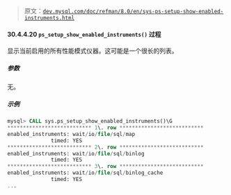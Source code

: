 > 原文：[`dev.mysql.com/doc/refman/8.0/en/sys-ps-setup-show-enabled-instruments.html`](https://dev.mysql.com/doc/refman/8.0/en/sys-ps-setup-show-enabled-instruments.html)

#### 30.4.4.20 `ps_setup_show_enabled_instruments()` 过程

显示当前启用的所有性能模式仪器。这可能是一个很长的列表。

##### 参数

无。

##### 示例

```sql
mysql> CALL sys.ps_setup_show_enabled_instruments()\G
*************************** 1\. row ***************************
enabled_instruments: wait/io/file/sql/map
              timed: YES
*************************** 2\. row ***************************
enabled_instruments: wait/io/file/sql/binlog
              timed: YES
*************************** 3\. row ***************************
enabled_instruments: wait/io/file/sql/binlog_cache
              timed: YES
...
```
